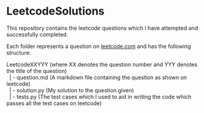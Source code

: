 # LeetcodeSolutions
This repository contains the leetcode questions which I have attempted and successfully completed.

Each folder represents a question on <a href=https://leetcode.com/ target=_blank>leetcode.com</a> and has the following structure:

LeetcodeXXYYY (where XX denotes the question number and YYY denotes the title of the question) <br>
&nbsp; | - question.md (A markdown file containing the question as shown on leetcode) <br>
&nbsp; | - solution.py (My solution to the question given) <br>
&nbsp; | - tests.py (The test cases which I used to aid in writing the code which passes all the test cases on leetcode)
